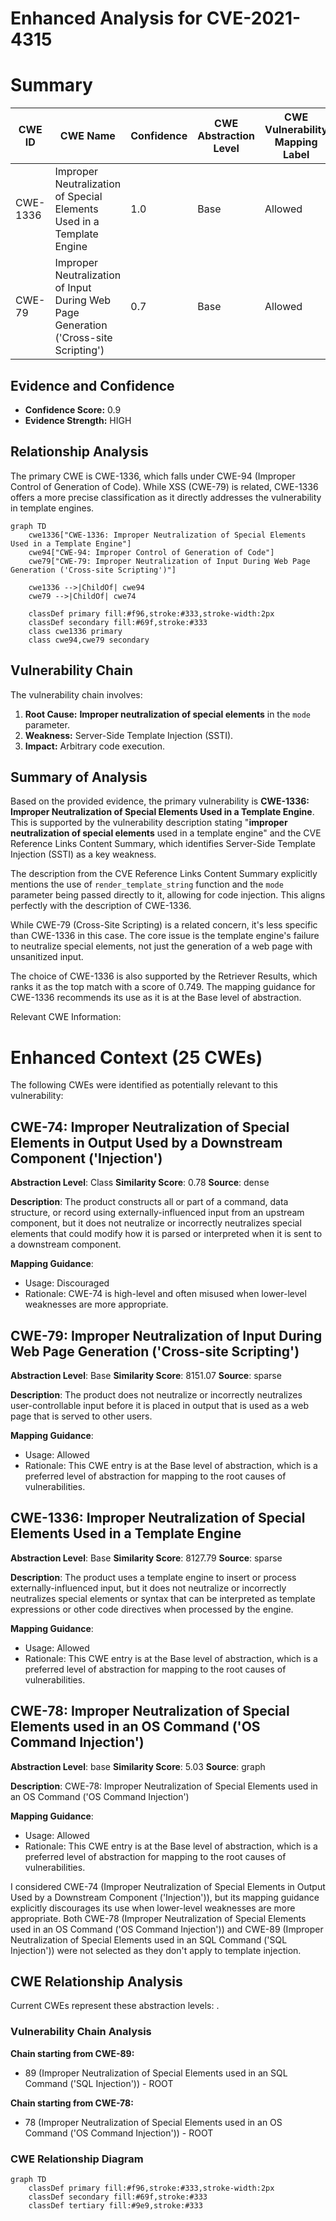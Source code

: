 # Enhanced Analysis for CVE-2021-4315

# Summary
| CWE ID | CWE Name | Confidence | CWE Abstraction Level | CWE Vulnerability Mapping Label | CWE-Vulnerability Mapping Notes |
|---|---|---|---|---|---|
| CWE-1336 | Improper Neutralization of Special Elements Used in a Template Engine | 1.0 | Base | Allowed | Primary CWE |
| CWE-79 | Improper Neutralization of Input During Web Page Generation ('Cross-site Scripting') | 0.7 | Base | Allowed | Secondary Candidate |

## Evidence and Confidence

*   **Confidence Score:** 0.9
*   **Evidence Strength:** HIGH

## Relationship Analysis
The primary CWE is CWE-1336, which falls under CWE-94 (Improper Control of Generation of Code). While XSS (CWE-79) is related, CWE-1336 offers a more precise classification as it directly addresses the vulnerability in template engines.

```mermaid
graph TD
    cwe1336["CWE-1336: Improper Neutralization of Special Elements Used in a Template Engine"]
    cwe94["CWE-94: Improper Control of Generation of Code"]
    cwe79["CWE-79: Improper Neutralization of Input During Web Page Generation ('Cross-site Scripting')"]

    cwe1336 -->|ChildOf| cwe94
    cwe79 -->|ChildOf| cwe74
    
    classDef primary fill:#f96,stroke:#333,stroke-width:2px
    classDef secondary fill:#69f,stroke:#333
    class cwe1336 primary
    class cwe94,cwe79 secondary
```

## Vulnerability Chain
The vulnerability chain involves:
  1. **Root Cause:** **Improper neutralization of special elements** in the `mode` parameter.
  2. **Weakness:** Server-Side Template Injection (SSTI).
  3. **Impact:** Arbitrary code execution.

## Summary of Analysis
Based on the provided evidence, the primary vulnerability is **CWE-1336: Improper Neutralization of Special Elements Used in a Template Engine**. This is supported by the vulnerability description stating "**improper neutralization of special elements** used in a template engine" and the CVE Reference Links Content Summary, which identifies Server-Side Template Injection (SSTI) as a key weakness.

The description from the CVE Reference Links Content Summary explicitly mentions the use of `render_template_string` function and the `mode` parameter being passed directly to it, allowing for code injection. This aligns perfectly with the description of CWE-1336.

While CWE-79 (Cross-Site Scripting) is a related concern, it's less specific than CWE-1336 in this case. The core issue is the template engine's failure to neutralize special elements, not just the generation of a web page with unsanitized input.

The choice of CWE-1336 is also supported by the Retriever Results, which ranks it as the top match with a score of 0.749. The mapping guidance for CWE-1336 recommends its use as it is at the Base level of abstraction.

Relevant CWE Information:

# Enhanced Context (25 CWEs)
The following CWEs were identified as potentially relevant to this vulnerability:

## CWE-74: Improper Neutralization of Special Elements in Output Used by a Downstream Component ('Injection')
**Abstraction Level**: Class
**Similarity Score**: 0.78
**Source**: dense

**Description**:
The product constructs all or part of a command, data structure, or record using externally-influenced input from an upstream component, but it does not neutralize or incorrectly neutralizes special elements that could modify how it is parsed or interpreted when it is sent to a downstream component.

**Mapping Guidance**:
- Usage: Discouraged
- Rationale: CWE-74 is high-level and often misused when lower-level weaknesses are more appropriate.

## CWE-79: Improper Neutralization of Input During Web Page Generation ('Cross-site Scripting')
**Abstraction Level**: Base
**Similarity Score**: 8151.07
**Source**: sparse

**Description**:
The product does not neutralize or incorrectly neutralizes user-controllable input before it is placed in output that is used as a web page that is served to other users.

**Mapping Guidance**:
- Usage: Allowed
- Rationale: This CWE entry is at the Base level of abstraction, which is a preferred level of abstraction for mapping to the root causes of vulnerabilities.

## CWE-1336: Improper Neutralization of Special Elements Used in a Template Engine
**Abstraction Level**: Base
**Similarity Score**: 8127.79
**Source**: sparse

**Description**:
The product uses a template engine to insert or process externally-influenced input, but it does not neutralize or incorrectly neutralizes special elements or syntax that can be interpreted as template expressions or other code directives when processed by the engine.

**Mapping Guidance**:
- Usage: Allowed
- Rationale: This CWE entry is at the Base level of abstraction, which is a preferred level of abstraction for mapping to the root causes of vulnerabilities.

## CWE-78: Improper Neutralization of Special Elements used in an OS Command ('OS Command Injection')
**Abstraction Level**: base
**Similarity Score**: 5.03
**Source**: graph

**Description**:
CWE-78: Improper Neutralization of Special Elements used in an OS Command ('OS Command Injection')

**Mapping Guidance**:
- Usage: Allowed
- Rationale: This CWE entry is at the Base level of abstraction, which is a preferred level of abstraction for mapping to the root causes of vulnerabilities.

I considered CWE-74 (Improper Neutralization of Special Elements in Output Used by a Downstream Component ('Injection')), but its mapping guidance explicitly discourages its use when lower-level weaknesses are more appropriate. Both CWE-78 (Improper Neutralization of Special Elements used in an OS Command ('OS Command Injection')) and CWE-89 (Improper Neutralization of Special Elements used in an SQL Command ('SQL Injection')) were not selected as they don't apply to template injection.


## CWE Relationship Analysis

Current CWEs represent these abstraction levels: .


### Vulnerability Chain Analysis

**Chain starting from CWE-89:**
- 89 (Improper Neutralization of Special Elements used in an SQL Command ('SQL Injection')) - ROOT


**Chain starting from CWE-78:**
- 78 (Improper Neutralization of Special Elements used in an OS Command ('OS Command Injection')) - ROOT



### CWE Relationship Diagram

```mermaid
graph TD
    classDef primary fill:#f96,stroke:#333,stroke-width:2px
    classDef secondary fill:#69f,stroke:#333
    classDef tertiary fill:#9e9,stroke:#333
```